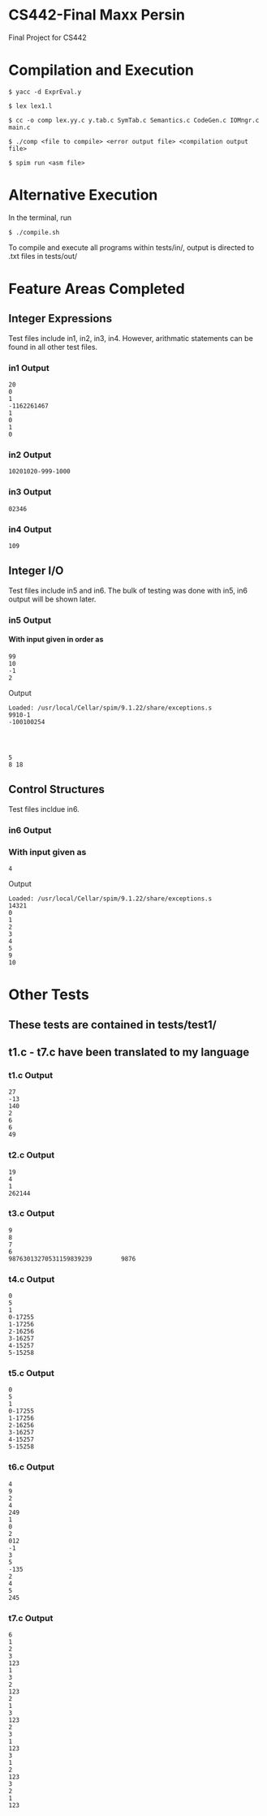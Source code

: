 # CS442-Final Maxx Persin
Final Project for CS442

# Compilation and Execution
```
$ yacc -d ExprEval.y
```
```
$ lex lex1.l
```
```
$ cc -o comp lex.yy.c y.tab.c SymTab.c Semantics.c CodeGen.c IOMngr.c main.c
```
```
$ ./comp <file to compile> <error output file> <compilation output file>
```
```
$ spim run <asm file>
```

# Alternative Execution
In the terminal, run
```
$ ./compile.sh
```
To compile and execute all programs within tests/in/, output is directed to .txt files in tests/out/

# Feature Areas Completed

## Integer Expressions
Test files include in1, in2, in3, in4. However, arithmatic statements can be found in all other test files.

### in1 Output
```
20
0
1
-1162261467
1
0
1
0
```
### in2 Output
```
10201020-999-1000

```

### in3 Output
```
02346
```

### in4 Output
```
109
```

## Integer I/O
Test files include in5 and in6. The bulk of testing was done with in5, in6 output will be shown later.

### in5 Output
#### With input given in order as
```
99
10
-1
2
```
Output
```
Loaded: /usr/local/Cellar/spim/9.1.22/share/exceptions.s
9910-1
-100100254




5
8 18                  
```

## Control Structures
Test files incldue in6.

### in6 Output
### With input given as
```
4
```
Output
```
Loaded: /usr/local/Cellar/spim/9.1.22/share/exceptions.s
14321
0
1
2
3
4
5
9
10

```
# Other Tests
## These tests are contained in tests/test1/ 
## t1.c - t7.c have been translated to my language

### t1.c Output
```
27
-13
140
2
6
6
49
```

### t2.c Output
```
19
4
1
262144
```

### t3.c Output
```
9
8
7
6
98763013270531159839239        9876
```

### t4.c Output
```
0
5
1
0-17255
1-17256
2-16256
3-16257
4-15257
5-15258
```

### t5.c Output
```
0
5
1
0-17255
1-17256
2-16256
3-16257
4-15257
5-15258
```

### t6.c Output
```
4
9 
2
4
249
1
0
2
012
-1
3
5
-135
2
4
5
245
```

### t7.c Output
```
6
1
2
3
123
1
3
2
123
2
1
3
123
2
3
1
123
3
1
2
123
3
2
1
123
```